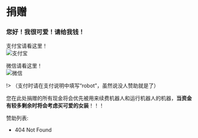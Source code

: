 # 捐赠

### 您好！我很可爱！请给我钱！

支付宝请看这里！  
![支付宝](https://amazefcc233.com/pic/geiqian/Alipay.png)  

微信请看这里！  
![微信](https://amazefcc233.com/pic/geiqian/Wepay.png)  

!> （支付时请在支付说明中填写“robot”，虽然说没人赞助就是了）  
  
您在此处捐赠的所有现金将会优先被用来续费机器人和运行机器人的机器，**当资金有较多剩余时将会考虑买可爱的女装**！！！  

赞助列表:
 - 404 Not Found